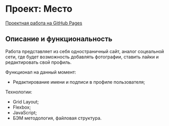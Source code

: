 # Проект: Место

[Проектная работа на GitHub Pages](https://yaroslav-chertov.github.io/mesto/)

## Описание и функциональность

Работа представляет из себя одностраничный сайт, аналог соцеальной сети, где будет возможность добавлять фотографии, ставить лайки и редактировать свой профиль.

Функционал на данный момент:

* Редактирование имени и подписи в профиле пользователя;

Технологии:

* Grid Layout;
* Flexbox;
* JavaScript;
* БЭМ методология, файловая структура.
